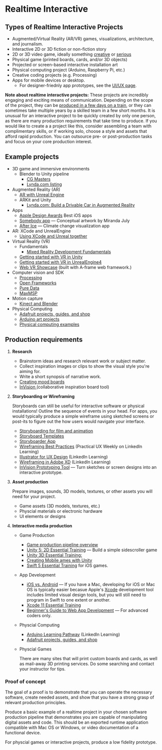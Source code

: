 # Realtime Interactive

## Types of Realtime Interactive Projects

* Augmented/Virtual Reality \(AR/VR\) games, visualizations, architecture, and journalism. 
* Interactive 2D or 3D fiction or non-fiction story
* 2D or 3D video game, ideally something [creative](https://thegameawards.com/nominees/fresh-indie-game) or [serious](https://en.wikipedia.org/wiki/Serious_game)
* Physical game \(printed boards, cards, and/or 3D objects\)
* Projected or screen-based interactive installation art
* Physical computing project \(Arduino, Raspberry Pi, etc.\)
* Creative coding projects \(e.g. Processing)
* Apps for mobile devices or desktop. 
   * For designer-friednly app prototypes, see the [UI/UX page](products-services.md).


**Note about realtime interactive projects:** These projects are incredibly engaging and exciting means of communication. Depending on the scope of the project, they can be [produced in a few days on a train](https://trainjam.com/), or they can sometimes take multiple years by a skilled team in a few short months. It is unusual for an interactive project to be quickly created by only one person, as there are many production requirements that take time to produce. If you would like to create a a project like this, consider assembling a team with complimentary skills, or if working solo, choose a style and assets that afford rapid production. You can outsource pre- or post-production tasks and focus on your core production interest.

## Example projects

* 3D game and immersive environments
  * Blender to Unity pipeline
    * [CG Masters](https://cgmasters.net/free-tutorials/creating-games-with-unity-and-blender/)
    * [Lynda.com listing](https://www.lynda.com/search?q=blender+unity)
* Augmented Reality \(AR\)
  * [AR with Unreal Engine](https://www.lynda.com/Software-Development-tutorials/AR-Unreal-Engine/647670/707639-4.html?org=psu.edu)
  * ARKit and Unity
    * [Lynda.com: Build a Drivable Car in Augmented Reality](https://www.linkedin.com/learning/arkit-and-unity-build-a-drivable-car-in-augmented-reality/introduction?u=76811570)
* Apps
   * [Apple Design Awards](https://developer.apple.com/design/awards/) Best iOS apps
   * [Somebody app](http://somebodyapp.com/) — Conceptual artwork by Miranda July
   * [After Ice](https://www.climatecentral.org/news/app-sea-level-rise-21374) — Climate change visualization app
* AR: XCode and UnrealEngine
    * [Using XCode and Unreal together](https://www.linkedin.com/learning/introduction-to-ar-with-unreal-and-xcode-for-developers/welcome?u=76811570)
* Virtual Reality \(VR\)
  * Fundamentals
    * [Mixed Reality Development Fundamentals](https://www.linkedin.com/learning/mixed-reality-development-fundamentals/introduction?u=76811570)
  * [Getting started with VR in Unity](https://learn.unity.com/tutorial/vr-best-practice) 
  * [Getting started with VR in UnrealEngine4](https://www.tomlooman.com/getting-started-with-vr/)
  * [Web VR Showcase](https://aframe.io/showcase/) \(built with A-frame web framework.\)
* Computer vision and SDK
  * [Processing](https://processing.org/)
  * [Open Frameworks](https://openframeworks.cc/)
  * [Pure Data](https://puredata.info/)
  * [MaxMSP](https://cycling74.com/products/max/)
* Motion capture
  * [Kinect and Blender](https://www.youtube.com/watch?v=1UPZtS5LVvw)
* Physical Computing
   * [Adafruit projects, guides, and shop](https://learn.adafruit.com/)
   * [Arduino art projects](https://create.arduino.cc/projecthub/projects/tags/art)
   * [Physical computing examples](https://sunnie-sva-physicalcomputing.tumblr.com/)


## Production requirements

1. **Research**

   * Brainstorm ideas and research relevant work or subject matter.
   * Collect inspiration images or clips to show the visual style you're aiming for. 
   * Write a short synopsis of narrative work.
   * [Creating mood boards](https://www.linkedin.com/learning/developing-a-mood-board/welcome?u=76811570)
   * [InVision ](https://www.invisionapp.com/)\(collaborative inspiration board tool\)

2. **Storyboarding or Wireframing**

   Storyboards can still be useful for interactive software or physical installations! Outline the sequence of events in your head. For apps, you would typically produce a simple wireframe using sketched screens or post-its to figure out the how users would navigate your interface.

   
   * [Storyboarding for film and animation](https://www.youtube.com/watch?v=RQsvhq28sOI)
   * [Storyboard Templates](https://boords.com/storyboard-template)
   * [Storyboarder App](https://wonderunit.com/storyboarder/)
   * [Wireframing Best Practices](https://www.linkedin.com/learning/practical-ux-weekly-season-one/wireframing-best-practices?u=76811570) \(Practical UX Weekly on LinkedIn Learning\)
   * [Illustrator for UX Design](https://www.linkedin.com/learning/illustrator-for-ux-design/artboards-for-mobile-and-responsive-design?u=76811570) \(LinkedIn Learning\)
   * [Wireframing in Adobe XD](https://www.linkedin.com/learning/learning-adobe-xd-2/wireframe?u=76811570) (LinkedIn Learning\)
   * [InVision Prototyping Tool](https://www.invisionapp.com/cloud/prototype) — Turn sketches or screen designs into an interactive prototype.




3. **Asset production**

   Prepare images, sounds, 3D models, textures, or other assets you will need for your project.
   * Game assets \(3D models, textures, etc.\)
   * Physcial materials or electronic hardware
   * UI elements or designs

4. **Interactive media production**
   * Game Production
      * [Game production pipeline overview](https://www.researchgate.net/publication/267417785_Content_Creation_for_a_3D_Game_with_Maya_and_Unity_3D)
      * [Unity 5: 2D Essential Training](https://www.linkedin.com/learning/unity-5-2d-essential-training/animate-repeat-background-textures?u=76811570) — Build a simple sidescroller game
      * [Unity 3D Essential Training:](https://www.linkedin.com/learning/unity-3d-2019-essential-training/visualize-a-house-project-with-unity-2019?u=76811570)
      * [Creating Mobile ames with Unity](https://www.linkedin.com/learning/creating-mobile-games-with-unity/welcome?u=76811570)
      * [Swift 5 Essential Training](https://www.linkedin.com/learning/swift-5-essential-training/begin-an-adventure-with-swift-5?u=76811570) for iOS games.
   * App Development
      * [iOS vs. Android](https://theappsolutions.com/blog/development/ios-vs-android/) — If you have a Mac, developing for iOS or Mac OS is typically easier becasue Apple's [Xcode](https://developer.apple.com/xcode/) development tool includes limited visual design tools, but you will still need to program in Swift to one extent or another.
      * [Xcode 11 Essential Training](https://www.linkedin.com/learning/xcode-11-essential-training/learn-to-develop-for-the-apple-platforms?u=76811570)
      * [Beginner's Guide to Web App Development](https://www.budibase.com/blog/web-application-development/) — For advanced coders only.
   * Physcial Computing
      * [Arduino Learning Pathway](https://www.linkedin.com/learning/paths/become-an-arduino-developer?u=76811570) \(LinkedIn Learning\)
      * [Adafruit projects, guides, and shop](https://learn.adafruit.com/)
   * Physcial Games 
      
      There are many sites that will print custom boards and cards, as well as mail-away 3D printing services. Do some searching and contact your instructor for tips.

   

### Proof of concept

The goal of a proof is to demonstrate that you can operate the necessary software, create needed assets, and show that you have a strong grasp of relevant production principles.

Produce a basic example of a realtime project in your chosen software production pipeline that demonstrates you are capable of manipulating digital assets and code. This should be an exported runtime application compatible with Mac OS or Windows, or video documentation of a functional device.

For physcial games or interactive projects, produce a low fidelity prototype.

